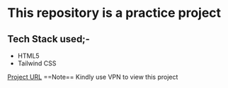 # This repository is a practice project
## Tech Stack used;-
- HTML5
- Tailwind CSS

[Project URL](https://online-course-platform-landing-page.netlify.app/)
==Note==
Kindly use VPN to view this project
